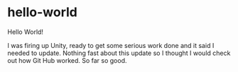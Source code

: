 # hello-world

Hello World!

I was firing up Unity, ready to get some serious work done and it said I needed to update. Nothing fast about this update so I thought I would check out how Git Hub worked.  So far so good.
